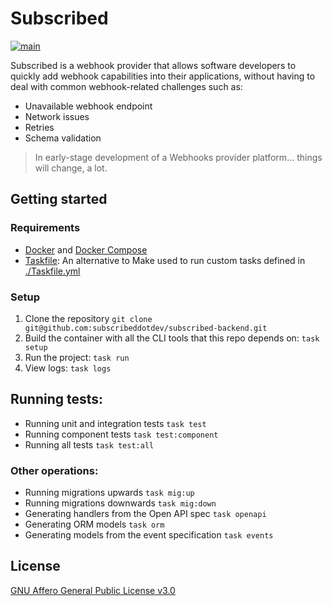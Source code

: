 # Subscribed

[![main](https://github.com/subscribeddotdev/subscribed-backend/actions/workflows/main.yml/badge.svg?branch=main)](https://github.com/subscribeddotdev/subscribed-backend/actions/workflows/main.yml)

Subscribed is a webhook provider that allows software developers to quickly add webhook capabilities into their applications, without having to deal with common webhook-related challenges such as:

- Unavailable webhook endpoint
- Network issues
- Retries
- Schema validation

> In early-stage development of a Webhooks provider platform... things will change, a lot.

## Getting started

### Requirements

- [Docker](https://docker.com) and [Docker Compose](https://docs.docker.com/compose/)
- [Taskfile](https://taskfile.dev): An alternative to Make used to run custom tasks defined in [./Taskfile.yml](./Taskfile.yml)

### Setup

1. Clone the repository `git clone git@github.com:subscribeddotdev/subscribed-backend.git`
2. Build the container with all the CLI tools that this repo depends on: `task setup`
3. Run the project: `task run`
4. View logs: `task logs`

## Running tests:

- Running unit and integration tests `task test`
- Running component tests `task test:component`
- Running all tests `task test:all`

### Other operations:

- Running migrations upwards `task mig:up`
- Running migrations downwards `task mig:down`
- Generating handlers from the Open API spec `task openapi`
- Generating ORM models `task orm`
- Generating models from the event specification `task events`

## License

[GNU Affero General Public License v3.0](./LICENSE)
